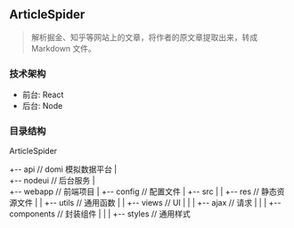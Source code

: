 ## ArticleSpider
> 解析掘金、知乎等网站上的文章，将作者的原文章提取出来，转成 Markdown 文件。

### 技术架构
- 前台: React
- 后台: Node

### 目录结构
ArticleSpider

+-- api // domi 模拟数据平台
|  
+-- nodeui // 后台服务
|    
+-- webapp // 前端项目
|    +--  config // 配置文件
|    +--  src
|    |    +--  res // 静态资源文件
|    |    +--  utils // 通用函数
|    |    +--  views // UI
|    |    |    +--  ajax // 请求
|    |    |    +--  components // 封装组件
|    |    |    +--  styles // 通用样式



